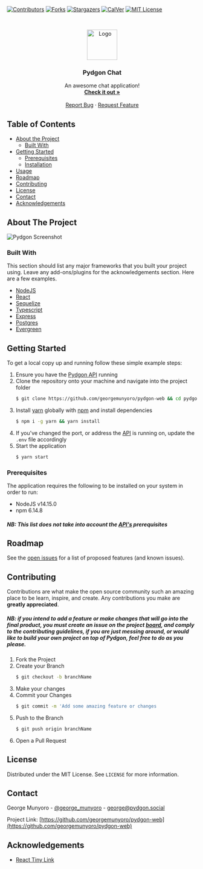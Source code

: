 [![Contributors][contributors-shield]][contributors-url]
[![Forks][forks-shield]][forks-url] [![Stargazers][stars-shield]][stars-url]
[![CalVer](https://img.shields.io/badge/calver-0Y.MM.MICRO-22bfda.svg)](https://img.shields.io/badge/calver-0Y.MM.MICRO-22bfda.svg)
[![MIT License][license-shield]][license-url]

<!-- PROJECT LOGO -->
<br />
<p align="center">
  <a href="https://github.com/georgemunyoro/pydgon-web">
    <img src="https://pydgon.s3.us-east-2.amazonaws.com/logos/pydgon-dark-transparent.png" alt="Logo" width="80" height="80">
  </a>

  <h3 align="center">Pydgon Chat</h3>

  <p align="center">
    An awesome chat application!
    <br />
    <a href="https://pydgon.social"><strong>Check it out »</strong></a>
    <br />
    <br />
    <a href="https://github.com/georgemunyoro/pydgon-web/issues">Report Bug</a>
    ·
    <a href="https://github.com/georgemunyoro/pydgon-web/issues">Request Feature</a>
  </p>
</p>

<!-- TABLE OF CONTENTS -->

## Table of Contents

- [About the Project](#about-the-project)
  - [Built With](#built-with)
- [Getting Started](#getting-started)
  - [Prerequisites](#prerequisites)
  - [Installation](#installation)
- [Usage](#usage)
- [Roadmap](#roadmap)
- [Contributing](#contributing)
- [License](#license)
- [Contact](#contact)
- [Acknowledgements](#acknowledgements)

<!-- ABOUT THE PROJECT -->

## About The Project

![Pydgon Screenshot](https://pydgon.s3.us-east-2.amazonaws.com/repo/beta-screenshot.png)

### Built With

This section should list any major frameworks that you built your project using.
Leave any add-ons/plugins for the acknowledgements section. Here are a few
examples.

- [NodeJS](https://nodejs.org/en/)
- [React](https://reactjs.org/)
- [Sequelize](https://sequelize.org/)
- [Typescript](https://www.typescriptlang.org/)
- [Express](https://expressjs.com/)
- [Postgres](https://www.postgresql.org/)
- [Evergreen](https://evergreen.segment.com/)

<!-- GETTING STARTED -->

## Getting Started

To get a local copy up and running follow these simple example steps:

1. Ensure you have the [Pydgon API](https://github.com/georgemunyoro/pydgon-api)
   running
2. Clone the repository onto your machine and navigate into the project folder
   ```sh
   $ git clone https://github.com/georgemunyoro/pydgon-web && cd pydgon-web
   ```
3. Install [yarn](https://yarnpkg.com/) globally with
   [npm](https://www.npmjs.com/) and install dependencies
   ```sh
   $ npm i -g yarn && yarn install
   ```
4. If you've changed the port, or address the
   [API](https://github.com/georgemunyoro/pydgon-api) is running on, update the
   `.env` file accordingly
5. Start the application
   ```sh
   $ yarn start
   ```

### Prerequisites

The application requires the following to be installed on your system in order
to run:

- NodeJS v14.15.0
- npm 6.14.8

##### NB: This list does not take into account the [API's](https://github.com/georgemunyoro/pydgon-api) prerequisites

<!-- ROADMAP -->

## Roadmap

See the [open issues](https://github.com/georgemunyoro/pydgon-web/issues) for a
list of proposed features (and known issues).

<!-- CONTRIBUTING -->

## Contributing

Contributions are what make the open source community such an amazing place to
be learn, inspire, and create. Any contributions you make are **greatly
appreciated**.

##### NB: if you intend to add a feature or make changes that will go into the final product, you must create an issue on the project [board](), and comply to the contributing guidelines, if you are just messing around, or would like to build your own project on top of Pydgon, feel free to do as you please.

1. Fork the Project
2. Create your Branch
   ```sh
   $ git checkout -b branchName
   ```
3. Make your changes
4. Commit your Changes
   ```sh
   $ git commit -m 'Add some amazing feature or changes
   ```
5. Push to the Branch
   ```sh
   $ git push origin branchName
   ```
6. Open a Pull Request

<!-- LICENSE -->

## License

Distributed under the MIT License. See `LICENSE` for more information.

<!-- CONTACT -->

## Contact

George Munyoro - [@george_munyoro](https://twitter.com/george_munyoro) -
george@pydgon.social

Project Link:
[https://github.com/georgemunyoro/pydgon-web](https://github.com/georgemunyoro/pydgon-web)

<!-- ACKNOWLEDGEMENTS -->

## Acknowledgements

- [React Tiny Link](https://www.npmjs.com/package/react-tiny-link)

<!-- MARKDOWN LINKS & IMAGES -->
<!-- https://www.markdownguide.org/basic-syntax/#reference-style-links -->

[contributors-shield]:
  https://img.shields.io/github/contributors/georgemunyoro/pydgon-web.svg
[contributors-url]:
  https://github.com/georgemunyoro/pydgon-web/graphs/contributors
[forks-shield]: https://img.shields.io/github/forks/georgemunyoro/pydgon-web.svg
[forks-url]: https://github.com/georgemunyoro/pydgon-web/network/members
[stars-shield]: https://img.shields.io/github/stars/georgemunyoro/pydgon-web.svg
[stars-url]: https://github.com/georgemunyoro/pydgon-web/stargazers
[issues-url]:
  https://georgemunyoro.myjetbrains.com/youtrack/agiles/119-2/current
[license-url]:
  https://github.com/georgemunyoro/pydgon-web/blob/master/LICENSE.txt
[license-shield]:
  https://img.shields.io/github/license/georgemunyoro/pydgon-web.svg
[linkedin-url]: https://linkedin.com/in/georgemunyoro

